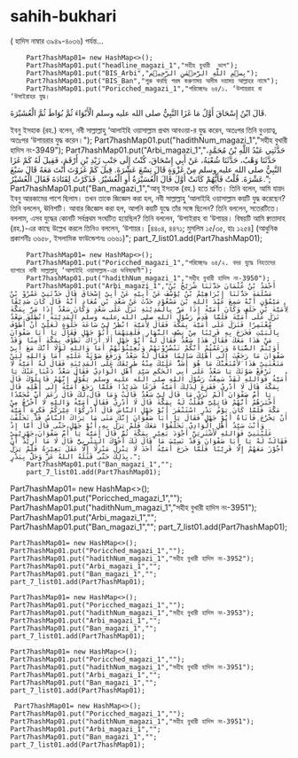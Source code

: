 # sahih-bukhari

( হাদিস নাম্বার ৩৯৪৯-৪০৩৬) পর্যন্ত...


        Part7hashMap01= new HashMap<>();
        Part7hashMap01.put("headline_magazi_1","সহীহ বুখারী  ভাগ");
        Part7hashMap01.put("BIS_Arbi","بِسۡمِ اللّٰهِ الرَّحۡمٰنِ الرَّحِیۡم");
        Part7hashMap01.put("BIS_Ban","শুরু করছি পরম করুণাময় অসীম দয়াময় আল্লাহর নামে");
        Part7hashMap01.put("Poricched_magazi_1","পরিচ্ছেদঃ ৬৪/১. ‘উশায়রাহ বা ‘উসাইরাহর যুদ্ধ।

قَالَ ابْنُ إِسْحَاقَ أَوَّلُ مَا غَزَا النَّبِيُّ صلى الله عليه وسلم الْأَبْوَاءَ ثُمَّ بُوَاطَ ثُمَّ الْعُشَيْرَةَ.

ইবনু ইসহাক (রহ.) বলেন, নবী সাল্লাল্লাহু ‘আলাইহি ওয়াসাল্লাম প্রথম আবওয়া-র যুদ্ধ করেন, অতঃপর তিনি বুওয়াত্ব, অতঃপর ‘উশায়রার যুদ্ধ করেন।");
        Part7hashMap01.put("hadithNum_magazi_1","সহীহ বুখারী হাদিস নং-3949");
        Part7hashMap01.put("Arbi_magazi_1","حَدَّثَنِي عَبْدُ اللَّهِ بْنُ مُحَمَّدٍ، حَدَّثَنَا وَهْبٌ، حَدَّثَنَا شُعْبَةُ، عَنْ أَبِي إِسْحَاقَ، كُنْتُ إِلَى جَنْبِ زَيْدِ بْنِ أَرْقَمَ، فَقِيلَ لَهُ كَمْ غَزَا النَّبِيُّ صلى الله عليه وسلم مِنْ غَزْوَةٍ قَالَ تِسْعَ عَشْرَةَ‏.‏ قِيلَ كَمْ غَزَوْتَ أَنْتَ مَعَهُ قَالَ سَبْعَ عَشْرَةَ‏.‏ قُلْتُ فَأَيُّهُمْ كَانَتْ أَوَّلَ قَالَ الْعُسَيْرَةُ أَوِ الْعُشَيْرُ‏.‏ فَذَكَرْتُ لِقَتَادَةَ فَقَالَ الْعُشَيْرُ‏.";
        Part7hashMap01.put("Ban_magazi_1","আবূ ইসহাক (রহ.) হতে বর্ণিত। তিনি বলেন, আমি যায়দ ইবনু আরকামের পাশে ছিলাম। তখন তাকে জিজ্ঞেস করা হল, নবী সাল্লাল্লাহু ‘আলাইহি ওয়াসাল্লাম কয়টি যুদ্ধ করেছেন? তিনি বললেন, ঊনিশটি। আবার জিজ্ঞেস করা হল, আপনি কয়টি যুদ্ধে তাঁর সঙ্গে ছিলেন? তিনি বললেন, সতেরটিতে। বললাম, এসব যুদ্ধের কোনটি সর্বপ্রথম সংঘটিত হয়েছিল? তিনি বললেন, ‘উশাইরাহ বা ‘উশায়র। বিষয়টি আমি ক্বাতাদাহ (রহ.)-এর কাছে উল্লেখ করলে তিনিও বললেন, ‘উশায়র। [৪৪০৪, ৪৪৭১; মুসলিম ১৫/৩৫, হাঃ ১২৫৪] (আধুনিক প্রকাশনীঃ ৩৬৫৮, ইসলামিক ফাউন্ডেশনঃ ৩৬৬১)";
        part_7_list01.add(Part7hashMap01);



        Part7hashMap01= new HashMap<>();
        Part7hashMap01.put("Poricched_magazi_1","পরিচ্ছেদঃ ৬৪/২. বদর যুদ্ধে নিহতদের ব্যাপারে নাবী সাল্লাল্লাহু ‘আলাইহি ওয়াসাল্লাম-এর ভবিষ্যদ্বাণী");
        Part7hashMap01.put("hadithNum_magazi_1","সহীহ বুখারী হাদিস নং-3950");
        Part7hashMap01.put("Arbi_magazi_1","أَحْمَدُ بْنُ عُثْمَانَ حَدَّثَنَا شُرَيْحُ بْنُ مَسْلَمَةَ حَدَّثَنَا إِبْرَاهِيْمُ بْنُ يُوْسُفَ عَنْ أَبِيْهِ عَنْ أَبِيْ إِسْحَاقَ قَالَ حَدَّثَنِيْ عَمْرُوْ بْنُ مَيْمُوْنٍ أَنَّهُ سَمِعَ عَبْدَ اللهِ بْنَ مَسْعُوْدٍ حَدَّثَ عَنْ سَعْدِ بْنِ مُعَاذٍ أَنَّهُ قَالَ كَانَ صَدِيْقًا لِأُمَيَّةَ بْنِ خَلَفٍ وَكَانَ أُمَيَّةُ إِذَا مَرَّ بِالْمَدِيْنَةِ نَزَلَ عَلَى سَعْدٍ وَكَانَ سَعْدٌ إِذَا مَرَّ بِمَكَّةَ نَزَلَ عَلَى أُمَيَّةَ فَلَمَّا قَدِمَ رَسُوْلُ اللهِ صلى الله عليه وسلم الْمَدِيْنَةَ انْطَلَقَ سَعْدٌ مُعْتَمِرًا فَنَزَلَ عَلَى أُمَيَّةَ بِمَكَّةَ فَقَالَ لِأُمَيَّةَ انْظُرْ لِيْ سَاعَةَ خَلْوَةٍ لَعَلِّيْ أَنْ أَطُوْفَ بِالْبَيْتِ فَخَرَجَ بِهِ قَرِيْبًا مِنْ نِصْفِ النَّهَارِ فَلَقِيَهُمَا أَبُوْ جَهْلٍ فَقَالَ يَا أَبَا صَفْوَانَ مَنْ هَذَا مَعَكَ فَقَالَ هَذَا سَعْدٌ فَقَالَ لَهُ أَبُوْ جَهْلٍ أَلَا أَرَاكَ تَطُوْفُ بِمَكَّةَ آمِنًا وَقَدْ أَوَيْتُمْ الصُّبَاةَ وَزَعَمْتُمْ أَنَّكُمْ تَنْصُرُوْنَهُمْ وَتُعِيْنُوْنَهُمْ أَمَا وَاللهِ لَوْلَا أَنَّكَ مَعَ أَبِيْ صَفْوَانَ مَا رَجَعْتَ إِلَى أَهْلِكَ سَالِمًا فَقَالَ لَهُ سَعْدٌ وَرَفَعَ صَوْتَهُ عَلَيْهِ أَمَا وَاللهِ لَئِنْ مَنَعْتَنِيْ هَذَا َلأَمْنَعَنَّكَ مَا هُوَ أَشَدُّ عَلَيْكَ مِنْهُ طَرِيْقَكَ عَلَى الْمَدِيْنَةِ فَقَالَ لَهُ أُمَيَّةُ لَا تَرْفَعْ صَوْتَكَ يَا سَعْدُ عَلَى أَبِي الْحَكَمِ سَيِّدِ أَهْلِ الْوَادِيْ فَقَالَ سَعْدٌ دَعْنَا عَنْكَ يَا أُمَيَّةُ فَوَاللهِ لَقَدْ سَمِعْتُ رَسُوْلَ اللهِ صلى الله عليه وسلم يَقُوْلُ إِنَّهُمْ قَاتِلُوْكَ قَالَ بِمَكَّةَ قَالَ لَا أَدْرِيْ فَفَزِعَ لِذَلِكَ أُمَيَّةُ فَزَعًا شَدِيْدًا فَلَمَّا رَجَعَ أُمَيَّةُ إِلَى أَهْلِهِ قَالَ يَا أُمَّ صَفْوَانَ أَلَمْ تَرَيْ مَا قَالَ لِيْ سَعْدٌ قَالَتْ وَمَا قَالَ لَكَ قَالَ زَعَمَ أَنَّ مُحَمَّدًا أَخْبَرَهُمْ أَنَّهُمْ قَاتِلِيَّ فَقُلْتُ لَهُ بِمَكَّةَ قَالَ لَا أَدْرِيْ فَقَالَ أُمَيَّةُ وَاللهِ لَا أَخْرُجُ مِنْ مَكَّةَ فَلَمَّا كَانَ يَوْمُ بَدْرٍ اسْتَنْفَرَ أَبُوْ جَهْلٍ النَّاسَ قَالَ أَدْرِكُوْا عِيْرَكُمْ فَكَرِهَ أُمَيَّةُ أَنْ يَخْرُجَ فَأَتَاهُ أَبُوْ جَهْلٍ فَقَالَ يَا أَبَا صَفْوَانَ إِنَّكَ مَتَى مَا يَرَاكَ النَّاسُ قَدْ تَخَلَّفْتَ وَأَنْتَ سَيِّدُ أَهْلِ الْوَادِيْ تَخَلَّفُوْا مَعَكَ فَلَمْ يَزَلْ بِهِ أَبُوْ جَهْلٍ حَتَّى قَالَ أَمَّا إِذْ غَلَبْتَنِيْ فَوَاللهِ لَأَشْتَرِيَنَّ أَجْوَدَ بَعِيْرٍ بِمَكَّةَ ثُمَّ قَالَ أُمَيَّةُ يَا أُمَّ صَفْوَانَ جَهِّزِيْنِيْ فَقَالَتْ لَهُ يَا أَبَا صَفْوَانَ وَقَدْ نَسِيْتَ مَا قَالَ لَكَ أَخُوْكَ الْيَثْرِبِيُّ قَالَ لَا مَا أُرِيْدُ أَنْ أَجُوْزَ مَعَهُمْ إِلَّا قَرِيْبًا فَلَمَّا خَرَجَ أُمَيَّةُ أَخَذَ لَا يَنْزِلُ مَنْزِلًا إِلَّا عَقَلَ بَعِيْرَهُ فَلَمْ يَزَلْ بِذَلِكَ حَتَّى قَتَلَهُ اللهُ عَزَّ وَجَلَّ بِبَدْرٍ.";
        Part7hashMap01.put("Ban_magazi_1","";
        part_7_list01.add(Part7hashMap01);

Part7hashMap01= new HashMap<>();
    Part7hashMap01.put("Poricched_magazi_1","");
    Part7hashMap01.put("hadithNum_magazi_1","সহীহ বুখারী হাদিস নং-3951");
    Part7hashMap01.put("Arbi_magazi_1","";
    Part7hashMap01.put("Ban_magazi_1","";
    part_7_list01.add(Part7hashMap01);
    
    Part7hashMap01= new HashMap<>();
    Part7hashMap01.put("Poricched_magazi_1","");
    Part7hashMap01.put("hadithNum_magazi_1","সহীহ বুখারী হাদিস নং-3952");
    Part7hashMap01.put("Arbi_magazi_1","";
    Part7hashMap01.put("Ban_magazi_1","";
    part_7_list01.add(Part7hashMap01);
    
    Part7hashMap01= new HashMap<>();
    Part7hashMap01.put("Poricched_magazi_1","");
    Part7hashMap01.put("hadithNum_magazi_1","সহীহ বুখারী হাদিস নং-3953");
    Part7hashMap01.put("Arbi_magazi_1","";
    Part7hashMap01.put("Ban_magazi_1","";
    part_7_list01.add(Part7hashMap01);
    
    Part7hashMap01= new HashMap<>();
    Part7hashMap01.put("Poricched_magazi_1","");
    Part7hashMap01.put("hadithNum_magazi_1","সহীহ বুখারী হাদিস নং-3951");
    Part7hashMap01.put("Arbi_magazi_1","";
    Part7hashMap01.put("Ban_magazi_1","";
    part_7_list01.add(Part7hashMap01);
    
     Part7hashMap01= new HashMap<>();
    Part7hashMap01.put("Poricched_magazi_1","");
    Part7hashMap01.put("hadithNum_magazi_1","সহীহ বুখারী হাদিস নং-3951");
    Part7hashMap01.put("Arbi_magazi_1","";
    Part7hashMap01.put("Ban_magazi_1","";
    part_7_list01.add(Part7hashMap01);
